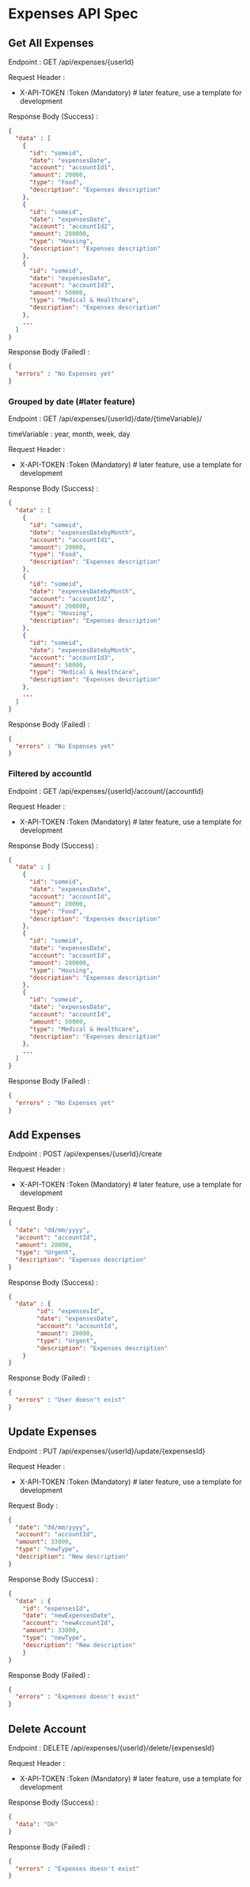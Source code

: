 # Expenses API Spec

## Get All Expenses

Endpoint : GET /api/expenses/{userId}

Request Header :

- X-API-TOKEN :Token (Mandatory) # later feature, use a template for development

Response Body (Success) :

```json
{
  "data" : [
    {
      "id": "someid",
      "date": "expensesDate",
      "account": "accountId1",
      "amount": 20000,
      "type": "Food",
      "description": "Expenses description"
    },
    {
      "id": "someid",
      "date": "expensesDate",
      "account": "accountId2",
      "amount": 200000,
      "type": "Housing",
      "description": "Expenses description"
    },
    {
      "id": "someid",
      "date": "expensesDate",
      "account": "accountId3",
      "amount": 50000,
      "type": "Medical & Healthcare",
      "description": "Expenses description"
    },
    ...
  ]
}
```

Response Body (Failed) :

```json
{
  "errors" : "No Expenses yet"
}
```

### Grouped by date (#later feature)

Endpoint : GET /api/expenses/{userId}/date/{timeVariable}/

timeVariable : year, month, week, day

Request Header :

- X-API-TOKEN :Token (Mandatory) # later feature, use a template for development

Response Body (Success) :

```json
{
  "data" : [
    {
      "id": "someid",
      "date": "expensesDatebyMonth",
      "account": "accountId1",
      "amount": 20000,
      "type": "Food",
      "description": "Expenses description"
    },
    {
      "id": "someid",
      "date": "expensesDatebyMonth",
      "account": "accountId2",
      "amount": 200000,
      "type": "Housing",
      "description": "Expenses description"
    },
    {
      "id": "someid",
      "date": "expensesDatebyMonth",
      "account": "accountId3",
      "amount": 50000,
      "type": "Medical & Healthcare",
      "description": "Expenses description"
    },
    ...
  ]
}
```

Response Body (Failed) :

```json
{
  "errors" : "No Expenses yet"
}
```

### Filtered by accountId

Endpoint : GET /api/expenses/{userId}/account/{accountId}

Request Header :

- X-API-TOKEN :Token (Mandatory) # later feature, use a template for development

Response Body (Success) :

```json
{
  "data" : [
    {
      "id": "someid",
      "date": "expensesDate",
      "account": "accountId",
      "amount": 20000,
      "type": "Food",
      "description": "Expenses description"
    },
    {
      "id": "someid",
      "date": "expensesDate",
      "account": "accountId",
      "amount": 200000,
      "type": "Housing",
      "description": "Expenses description"
    },
    {
      "id": "someid",
      "date": "expensesDate",
      "account": "accountId",
      "amount": 50000,
      "type": "Medical & Healthcare",
      "description": "Expenses description"
    },
    ...
  ]
}
```

Response Body (Failed) :

```json
{
  "errors" : "No Expenses yet"
}
```

## Add Expenses

Endpoint : POST /api/expenses/{userId}/create

Request Header :

- X-API-TOKEN :Token (Mandatory) # later feature, use a template for development

Request Body :

```json
{
  "date": "dd/mm/yyyy",
  "account": "accountId",
  "amount": 20000,
  "type": "Urgent",
  "description": "Expenses description"
}
```

Response Body (Success) :

```json
{
  "data" : {
        "id": "expensesId",
        "date": "expensesDate",
        "account": "accountId",
        "amount": 20000,
        "type": "Urgent",
        "description": "Expenses description"
    }
}
```

Response Body (Failed) :

```json
{
  "errors" : "User doesn't exist"
}
```

## Update Expenses

Endpoint : PUT /api/expenses/{userId}/update/{expensesId}

Request Header :

- X-API-TOKEN :Token (Mandatory) # later feature, use a template for development

Request Body :

```json
{
  "date": "dd/mm/yyyy",
  "account": "accountId",
  "amount": 33000,
  "type": "newType",
  "description": "New description"
}
```

Response Body (Success) :

```json
{
  "data" : {
    "id": "expensesId",
    "date": "newExpensesDate",
    "account": "newAccountId",
    "amount": 33000,
    "type": "newType",
    "description": "New description"
    }
}
```

Response Body (Failed) :

```json
{
  "errors" : "Expenses doesn't exist"
}
```

## Delete Account

Endpoint : DELETE /api/expenses/{userId}/delete/{expensesId}

Request Header :

- X-API-TOKEN :Token (Mandatory) # later feature, use a template for development

Response Body (Success) :

```json
{
  "data": "Ok"
}
```

Response Body (Failed) :

```json
{
  "errors" : "Expenses doesn't exist"
}
```